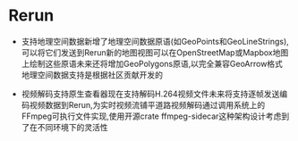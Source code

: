 # Rerun

- 支持地理空间数据新增了地理空间数据原语(如GeoPoints和GeoLineStrings),可以将它们发送到Rerun新的地图视图可以在OpenStreetMap或Mapbox地图上绘制这些原语未来还将增加GeoPolygons原语,以完全兼容GeoArrow格式地理空间数据支持是根据社区贡献开发的

- 视频解码支持原生查看器现在支持解码H.264视频文件未来将支持逐帧发送编码视频数据到Rerun,为实时视频流铺平道路视频解码通过调用系统上的FFmpeg可执行文件实现,使用开源crate ffmpeg-sidecar这种架构设计考虑到了在不同环境下的灵活性